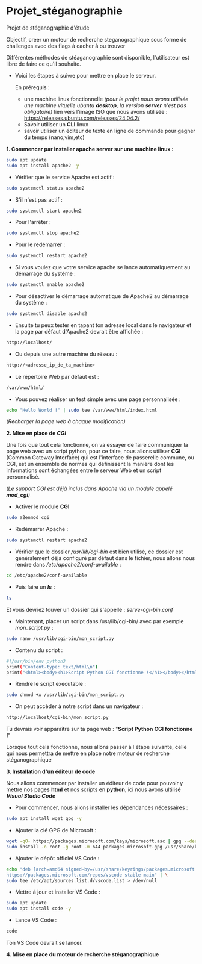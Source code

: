 # Projet_stéganographie
Projet de stéganographie d'étude

Objectif, creer un moteur de recherche steganographique sous forme de challenges avec des flags à cacher à ou trouver 


Différentes méthodes de stéaganographie sont disponible, l'utilisateur est libre de faire ce qu'il souhaite.

- Voici les étapes à suivre pour mettre en place le serveur.

  En prérequis :
  - une machine linux fonctionnelle _(pour le projet nous avons utilisée une machine vituelle ubuntu **desktop**, la version **server** n'est pas obligatoire)_
  lien vers l'image ISO que nous avons utilisée : https://releases.ubuntu.com/releases/24.04.2/
  - Savoir utiliser un **CLI** linux
  - savoir utiliser un éditeur de texte en ligne de commande pour gagner du temps (nano,vim,etc)

**1. Commencer par installer apache server sur une machine linux :**
```bash
sudo apt update
sudo apt install apache2 -y
```

- Vérifier que le service Apache est actif : 
```bash
sudo systemctl status apache2
```

- S'il n'est pas actif : 
```bash
sudo systemctl start apache2
```

- Pour l'arrêter :
```bash
sudo systemctl stop apache2
```

- Pour le redémarrer : 
```bash
sudo systemctl restart apache2
```

- Si vous voulez que votre service apache se lance automatiquement au démarrage du système :
```bash
sudo systemctl enable apache2
```

- Pour désactiver le démarrage automatique de Apache2 au démarrage du système : 
```bash
sudo systemctl disable apache2
```

- Ensuite tu peux tester en tapant ton adresse local dans le navigateur et la page par défaut d'Apache2 devrait être affichée : 
```bash
http://localhost/
```
- Ou depuis une autre machine du réseau : 
```bash
http://<adresse_ip_de_ta_machine>
```

- Le répertoire Web par défaut est : 
```bash
/var/www/html/
```

- Vous pouvez réaliser un test simple avec une page personnalisée : 
```bash
echo "Hello World !" | sudo tee /var/www/html/index.html
```
_(Recharger la page web à chaque modification)_


**2. Mise en place de _CGI_**

Une fois que tout cela fonctionne, on va essayer de faire communiquer la page web avec un script python, pour ce faire, nous allons utiliser **CGI** (Common Gateway Interface) qui est l'interface de passerelle commune, ou CGI, est un ensemble de normes qui définissent la manière dont les informations sont échangées entre le serveur Web et un script personnalisé.

_(Le support CGI est déjà inclus dans Apache via un module appelé **mod_cgi**)_

- Activer le module **CGI**
```bash
sudo a2enmod cgi
```

- Redémarrer Apache :
```bash
sudo systemctl restart apache2
```

- Vérifier que le dossier _/usr/lib/cgi-bin_ est bien utilisé, ce dossier est généralement déjà configuré par défaut dans le fichier, nous allons nous rendre dans _/etc/apache2/conf-available_  :
```bash
cd /etc/apache2/conf-available
```
- Puis faire un _**ls**_ :
```bash
ls
```
Et vous devriez touver un dossier qui s'appelle : _serve-cgi-bin.conf_

- Maintenant, placer un script dans /usr/lib/cgi-bin/ avec par exemple _mon_script.py_ :
```bash
sudo nano /usr/lib/cgi-bin/mon_script.py
```

- Contenu du script :
```bash
#!/usr/bin/env python3
print("Content-type: text/html\n")
print("<html><body><h1>Script Python CGI fonctionne !</h1></body></html>")
```  

- Rendre le script executable :
```bash
sudo chmod +x /usr/lib/cgi-bin/mon_script.py
```

- On peut accèder à notre script dans un navigateur :
```bash
http://localhost/cgi-bin/mon_script.py
```
Tu devrais voir apparaître sur ta page web : "**Script Python CGI fonctionne !**" 


Lorsque tout cela fonctionne, nous allons passer à l'étape suivante, celle qui nous permettra de mettre en place notre moteur de recherche stéganographique


**3. Installation d'un éditeur de code**

Nous allons commencer par installer un éditeur de code pour pouvoir y mettre nos pages **html** et nos scripts en **python**, ici nous avons ultilisé _**Visual Studio Code**_

- Pour commencer, nous allons installer les dépendances nécessaires :
```bash
sudo apt install wget gpg -y
```
- Ajouter la clé GPG de Microsoft :
```bash
wget -qO- https://packages.microsoft.com/keys/microsoft.asc | gpg --dearmor > packages.microsoft.gpg
sudo install -o root -g root -m 644 packages.microsoft.gpg /usr/share/keyrings/
```
- Ajouter le dépôt officiel VS Code :
```bash
echo "deb [arch=amd64 signed-by=/usr/share/keyrings/packages.microsoft.gpg] \
https://packages.microsoft.com/repos/vscode stable main" | \
sudo tee /etc/apt/sources.list.d/vscode.list > /dev/null
```
- Mettre à jour et installer VS Code :
```bash
sudo apt update
sudo apt install code -y
```
- Lance VS Code :
```bash
code
```
Ton VS Code devrait se lancer.


**4. Mise en place du moteur de recherche stéganographique**

